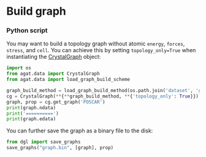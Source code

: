 # Build graph



### Python script
You may want to build a topology graph without atomic `energy`, `forces`, `stress`, and `cell`. You can achieve this by setting `topology_only=True` when instantiating the [CrystalGraph](https://jzhang-github.github.io/AGAT/API_Docs/data/build_dataset.html#CrystalGraph) object:

```python
import os
from agat.data import CrystalGraph
from agat.data import load_graph_build_scheme

graph_build_method = load_graph_build_method(os.path.join('dataset', 'graph_build_scheme.json'))
cg = CrystalGraph(**{**graph_build_method, **{'topology_only': True}})
graph, prop = cg.get_graph('POSCAR')
print(graph.ndata)
print('==========')
print(graph.edata)
```

You can further save the graph as a binary file to the disk:
```python
from dgl import save_graphs
save_graphs("graph.bin", [graph], prop)
```
